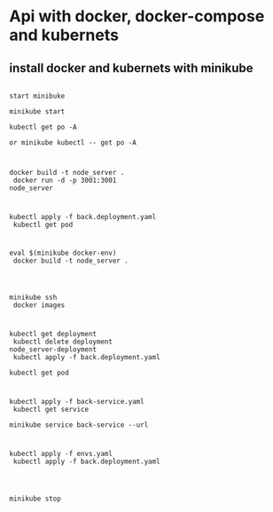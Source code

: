 # Api with docker, docker-compose and kubernets

## install docker and kubernets with minikube 

<code>
start minibuke <br>
minikube start <br>
kubectl get po -A <br>
or minikube kubectl -- get po -A <br>

docker build -t node_server . <br>
docker run -d -p 3001:3001 node_server <br>

kubectl apply -f back.deployment.yaml  <br>
kubectl get pod <br>

eval $(minikube docker-env) <br>
docker build -t node_server . <br>

minikube ssh <br>
docker images <br>

kubectl get deployment <br>
kubectl delete deployment node_server-deployment <br>
kubectl apply -f back.deployment.yaml   <br>
kubectl get pod <br>

kubectl apply -f back-service.yaml <br>
kubectl get service <br>
minikube service back-service --url <br>

kubectl apply -f envs.yaml <br>
kubectl apply -f back.deployment.yaml   <br>

minikube stop <br>
</code>